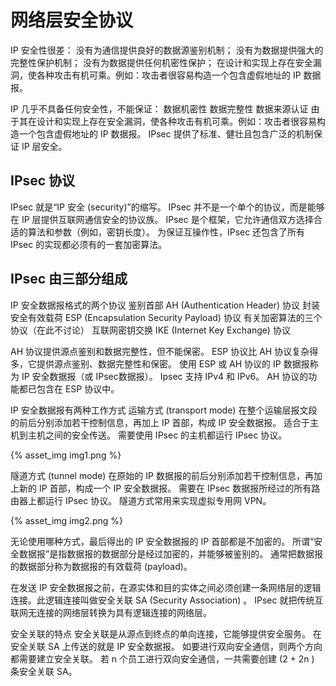 

# 网络层安全协议
IP 安全性很差：
没有为通信提供良好的数据源鉴别机制；
没有为数据提供强大的完整性保护机制；
没有为数据提供任何机密性保护；
在设计和实现上存在安全漏洞，使各种攻击有机可乘。例如：攻击者很容易构造一个包含虚假地址的 IP 数据报。

IP 几乎不具备任何安全性，不能保证：
数据机密性
数据完整性
数据来源认证
由于其在设计和实现上存在安全漏洞，使各种攻击有机可乘。例如：攻击者很容易构造一个包含虚假地址的 IP 数据报。
IPsec 提供了标准、健壮且包含广泛的机制保证 IP 层安全。
## IPsec 协议
IPsec 就是“IP 安全 (security)”的缩写。
IPsec 并不是一个单个的协议，而是能够在 IP 层提供互联网通信安全的协议族。
IPsec 是个框架，它允许通信双方选择合适的算法和参数（例如，密钥长度）。
为保证互操作性，IPsec 还包含了所有 IPsec 的实现都必须有的一套加密算法。

## IPsec 由三部分组成
IP 安全数据报格式的两个协议
鉴别首部 AH (Authentication Header) 协议
封装安全有效载荷 ESP (Encapsulation Security Payload) 协议
有关加密算法的三个协议（在此不讨论）
互联网密钥交换 IKE (Internet Key Exchange) 协议

AH 协议提供源点鉴别和数据完整性，但不能保密。
ESP 协议比 AH 协议复杂得多，它提供源点鉴别、数据完整性和保密。
使用 ESP 或 AH 协议的 IP 数据报称为 IP 安全数据报（或 IPsec数据报）。
Ipsec 支持 IPv4 和 IPv6。
AH 协议的功能都已包含在 ESP 协议中。

IP 安全数据报有两种工作方式
运输方式 (transport mode)
在整个运输层报文段的前后分别添加若干控制信息，再加上 IP 首部，构成 IP 安全数据报。
适合于主机到主机之间的安全传送。 
需要使用 IPsec 的主机都运行 IPsec 协议。

{% asset_img img1.png %}

隧道方式 (tunnel mode) 
在原始的 IP 数据报的前后分别添加若干控制信息，再加上新的 IP 首部，构成一个 IP 安全数据报。
需要在 IPsec 数据报所经过的所有路由器上都运行 IPsec 协议。
隧道方式常用来实现虚拟专用网 VPN。

{% asset_img img2.png %}

无论使用哪种方式，最后得出的 IP 安全数据报的 IP 首部都是不加密的。
所谓“安全数据报”是指数据报的数据部分是经过加密的，并能够被鉴别的。
通常把数据报的数据部分称为数据报的有效载荷 (payload)。

在发送 IP 安全数据报之前，在源实体和目的实体之间必须创建一条网络层的逻辑连接。此逻辑连接叫做安全关联 SA (Security Association) 。
IPsec 就把传统互联网无连接的网络层转换为具有逻辑连接的网络层。 

安全关联的特点
安全关联是从源点到终点的单向连接，它能够提供安全服务。
在安全关联 SA 上传送的就是 IP 安全数据报。
如要进行双向安全通信，则两个方向都需要建立安全关联。
若 n 个员工进行双向安全通信，一共需要创建 (2 + 2n ) 条安全关联 SA。

